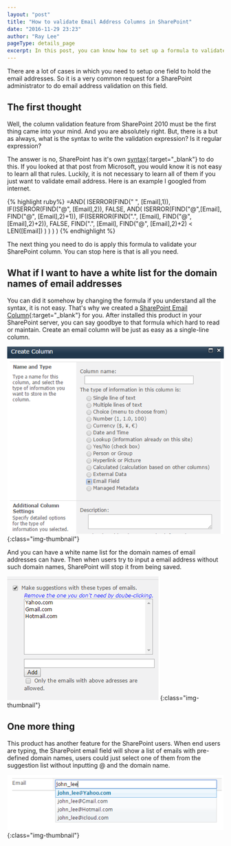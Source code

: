 ```yaml
---
layout: "post"
title: "How to validate Email Address Columns in SharePoint"
date: "2016-11-29 23:23"
author: "Ray Lee"
pageType: details_page
excerpt: In this post, you can know how to set up a formula to validate the user's input in an email column. And also, you can learn how BluePower's SharePoint Email Column can solve this issue even better.
---
```

There are a lot of cases in which you need to setup one field to hold the email addresses. So it is a very common request for a SharePoint administrator to do email address validation on this field.

## The first thought
Well, the column validation feature from SharePoint 2010 must be the first thing came into your mind. And you are absolutely right. But, there is a but as always, what is the syntax to write the validation expression? Is it regular expression?

The answer is no, SharePoint has it's own [syntax][sharepointcolumnvalidation]{:target="_blank"} to do this. If you looked at that post from Microsoft, you would know it is not easy to learn all that rules. Luckily, it is not necessary to learn all of them if you just want to validate email address. Here is an example I googled from internet.

{% highlight ruby%}
=AND(
    ISERROR(FIND(" ", [Email],1)),
    IF(ISERROR(FIND("@", [Email],2)),
        FALSE,
        AND(
            ISERROR(FIND("@",[Email], FIND("@", [Email],2)+1)),
            IF(ISERROR(FIND(".", [Email], FIND("@", [Email],2)+2)),
                FALSE,
                FIND(".", [Email], FIND("@", [Email],2)+2) < LEN([Email])
            )
        )
    )
)
{% endhighlight %}

The next thing you need to do is apply this formula to validate your SharePoint column. You can stop here is that is all you need.

## What if I want to have a white list for the domain names of email addresses

You can did it somehow by changing the formula if you understand all the syntax, it is not easy. That's why we created a [SharePoint Email Column][emailcolumn]{:target="_blank"} for you. After installed this product in your SharePoint server, you can say goodbye to that formula which hard to read or maintain. Create an email column will be just as easy as a single-line column.

![Email column in your column options](/assets/images/emailcolumn/createfield.png){:class="img-thumbnail"}

And you can have a white name list for the domain names of email addresses can have. Then when users try to input a email address without such domain names, SharePoint will stop it from being saved.

![setup white name list for the domain names](/assets/images/emailcolumn/settings.png){:class="img-thumbnail"}

## One more thing
This product has another feature for the SharePoint users. When end users are typing, the SharePoint email field will show a list of emails with pre-defined domain names, users could just select one of them from the suggestion list without inputting @ and the domain name.

![email input with suggestions](/assets/images/emailcolumn/typing.png){:class="img-thumbnail"}

[sharepointcolumnvalidation]: https://support.office.com/en-us/article/Examples-of-common-formulas-in-SharePoint-Lists-D81F5F21-2B4E-45CE-B170-BF7EBF6988B3
[emailcolumn]:/sharepoint-email-field.html
